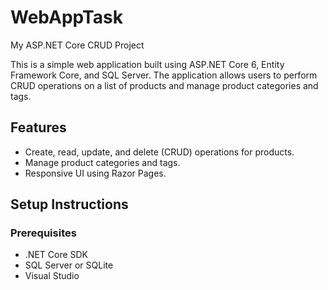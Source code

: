 # WebAppTask
 My ASP.NET Core CRUD Project

This is a simple web application built using ASP.NET Core 6, Entity Framework Core, and SQL Server. The application allows users to perform CRUD operations on a list of products and manage product categories and tags.

## Features
- Create, read, update, and delete (CRUD) operations for products.
- Manage product categories and tags.
- Responsive UI using Razor Pages.

## Setup Instructions

### Prerequisites
- .NET Core SDK
- SQL Server or SQLite
- Visual Studio

